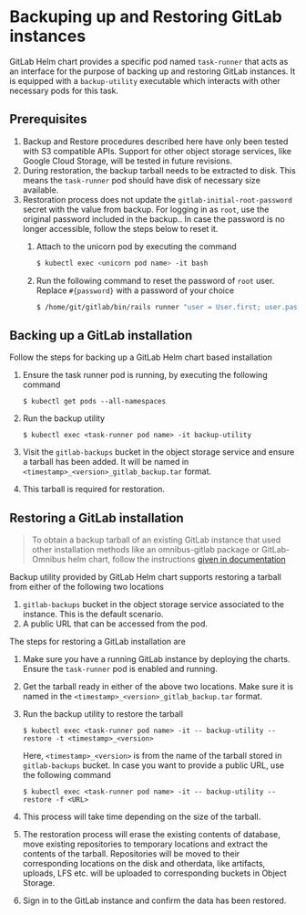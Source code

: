 # Backuping up and Restoring GitLab instances

GitLab Helm chart provides a specific pod named `task-runner` that acts as an interface for the purpose of backing up and restoring GitLab instances. It is equipped with a `backup-utility` executable which interacts with other necessary pods for this task.

## Prerequisites
1. Backup and Restore procedures described here have only been tested with S3 compatible APIs. Support for other object storage services, like Google Cloud Storage, will be tested in future revisions.
1. During restoration, the backup tarball needs to be extracted to disk. This means the `task-runner` pod should have disk of necessary size available.
1. Restoration process does not update the `gitlab-initial-root-password` secret with the value from backup. For logging in as `root`, use the original password included in the backup.. In case the password is no longer accessible, follow the steps below to reset it.
    1. Attach to the unicorn pod by executing the command

        ```bash
        $ kubectl exec <unicorn pod name> -it bash
        ```
    1. Run the following command to reset the password of `root` user. Replace `#{password}` with a password of your choice
        ```bash
        $ /home/git/gitlab/bin/rails runner "user = User.first; user.password='#{password}'; user.password_confirmation='#{password}'; user.save!"
        ```

## Backing up a GitLab installation

Follow the steps for backing up a GitLab Helm chart based installation

1. Ensure the task runner pod is running, by executing the following command

    ```
    $ kubectl get pods --all-namespaces
    ```
1. Run the backup utility
    ```
    $ kubectl exec <task-runner pod name> -it backup-utility
    ```

1. Visit the `gitlab-backups` bucket in the object storage service and ensure a tarball has been added. It will be named in `<timestamp>_<version>_gitlab_backup.tar` format.

1. This tarball is required for restoration.

## Restoring a GitLab installation

> To obtain a backup tarball of an existing GitLab instance that used other installation methods like an omnibus-gitlab package or GitLab-Omnibus helm chart, follow the instructions [given in documentation](https://docs.gitlab.com/ee/raketasks/backup_restore.html#creating-a-backup-of-the-gitlab-system)

Backup utility provided by GitLab Helm chart supports restoring a tarball from either of the following two locations

1. `gitlab-backups` bucket in the object storage service associated to the instance. This is the default scenario.
1. A public URL that can be accessed from the pod.

The steps for restoring a GitLab installation are
1. Make sure you have a running GitLab instance by deploying the charts. Ensure the `task-runner` pod is enabled and running.
1. Get the tarball ready in either of the above two locations. Make sure it is named in the `<timestamp>_<version>_gitlab_backup.tar` format.
1. Run the backup utility to restore the tarball

    ```
    $ kubectl exec <task-runner pod name> -it -- backup-utility --restore -t <timestamp>_<version>
    ```
   Here, `<timestamp>_<version>` is from the name of the tarball stored in `gitlab-backups` bucket. In case you want to provide a public URL, use the following command
    ```
    $ kubectl exec <task-runner pod name> -it -- backup-utility --restore -f <URL>
    ```
1. This process will take time depending on the size of the tarball.
1. The restoration process will erase the existing contents of database, move existing repositories to temporary locations and extract the contents of the tarball. Repositories will be moved to their corresponding locations on the disk and otherdata, like artifacts, uploads, LFS etc. will be uploaded to corresponding buckets in Object Storage.
1. Sign in to the GitLab instance and confirm the data has been restored.
